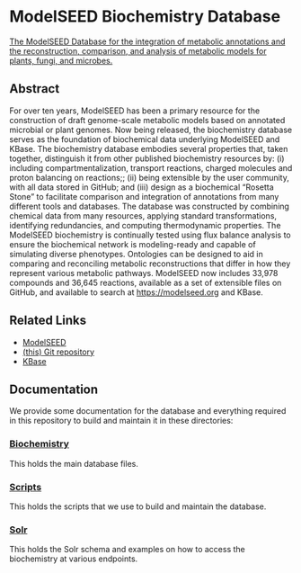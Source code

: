 <!--[![Build
Status](https://travis-ci.org/ModelSEED/ModelSEEDDatabase.svg?branch=master)](https://travis-ci.org/ModelSEED/ModelSEEDDatabase)-->
# ModelSEED Biochemistry Database

<a href="https://www.biorxiv.org/content/10.1101/2020.03.31.018663v2">The
ModelSEED Database for the integration of metabolic annotations and
the reconstruction, comparison, and analysis of metabolic models for
plants, fungi, and microbes.</a>

## Abstract

For over ten years, ModelSEED has been a primary resource for the
construction of draft genome-scale metabolic models based on annotated
microbial or plant genomes. Now being released, the biochemistry
database serves as the foundation of biochemical data underlying
ModelSEED and KBase. The biochemistry database embodies several
properties that, taken together, distinguish it from other published
biochemistry resources by: (i) including compartmentalization,
transport reactions, charged molecules and proton balancing on
reactions;; (ii) being extensible by the user community, with all data
stored in GitHub; and (iii) design as a biochemical “Rosetta Stone” to
facilitate comparison and integration of annotations from many
different tools and databases. The database was constructed by
combining chemical data from many resources, applying standard
transformations, identifying redundancies, and computing thermodynamic
properties. The ModelSEED biochemistry is continually tested using
flux balance analysis to ensure the biochemical network is
modeling-ready and capable of simulating diverse
phenotypes. Ontologies can be designed to aid in comparing and
reconciling metabolic reconstructions that differ in how they
represent various metabolic pathways. ModelSEED now includes 33,978
compounds and 36,645 reactions, available as a set of extensible files
on GitHub, and available to search at https://modelseed.org and KBase.

## Related Links

* <a href="https://modelseed.org">ModelSEED</a>
* <a href="https://github.com/ModelSEED/ModelSEEDDatabase">(this) Git repository</a>
* <a href="https://kbase.us">KBase</a>

## Documentation

We provide some documentation for the database and everything required
in this repository to build and maintain it in these directories:

### [Biochemistry](Biochemistry/README.md)

This holds the main database files.

### [Scripts](Scripts/README.md)

This holds the scripts that we use to build and maintain the database.

### [Solr](Solr/README.md)

This holds the Solr schema and examples on how to access the
biochemistry at various endpoints.
